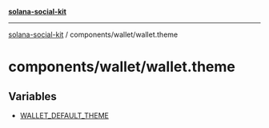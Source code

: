 [**solana-social-kit**](../../../README.md)

***

[solana-social-kit](../../../README.md) / components/wallet/wallet.theme

# components/wallet/wallet.theme

## Variables

- [WALLET\_DEFAULT\_THEME](variables/WALLET_DEFAULT_THEME.md)
